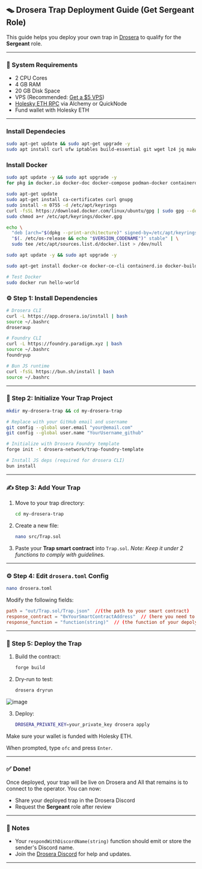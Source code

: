 ## 🪤 Drosera Trap Deployment Guide (Get Sergeant Role)

This guide helps you deploy your own trap in [Drosera](https://www.drosera.io/) to qualify for the **Sergeant** role.

---

### 🔧 System Requirements

* 2 CPU Cores
* 4 GB RAM
* 20 GB Disk Space
* VPS (Recommended: [Get a \$5 VPS](https://www.vultr.com/))
* [Holesky ETH RPC](https://www.alchemy.com/) via Alchemy or QuickNode
* Fund wallet with Holesky ETH

---
### Install Dependecies
```bash
sudo apt-get update && sudo apt-get upgrade -y
sudo apt install curl ufw iptables build-essential git wget lz4 jq make gcc nano automake autoconf tmux htop nvme-cli libgbm1 pkg-config libssl-dev libleveldb-dev tar clang bsdmainutils ncdu unzip libleveldb-dev  -y
```
### Install Docker

```bash
sudo apt update -y && sudo apt upgrade -y
for pkg in docker.io docker-doc docker-compose podman-docker containerd runc; do sudo apt-get remove $pkg; done

sudo apt-get update
sudo apt-get install ca-certificates curl gnupg
sudo install -m 0755 -d /etc/apt/keyrings
curl -fsSL https://download.docker.com/linux/ubuntu/gpg | sudo gpg --dearmor -o /etc/apt/keyrings/docker.gpg
sudo chmod a+r /etc/apt/keyrings/docker.gpg

echo \
  "deb [arch="$(dpkg --print-architecture)" signed-by=/etc/apt/keyrings/docker.gpg] https://download.docker.com/linux/ubuntu \
  "$(. /etc/os-release && echo "$VERSION_CODENAME")" stable" | \
  sudo tee /etc/apt/sources.list.d/docker.list > /dev/null

sudo apt update -y && sudo apt upgrade -y

sudo apt-get install docker-ce docker-ce-cli containerd.io docker-buildx-plugin docker-compose-plugin

# Test Docker
sudo docker run hello-world
```




### ⚙️ Step 1: Install Dependencies

```bash
# Drosera CLI
curl -L https://app.drosera.io/install | bash
source ~/.bashrc
droseraup

# Foundry CLI
curl -L https://foundry.paradigm.xyz | bash
source ~/.bashrc
foundryup

# Bun JS runtime
curl -fsSL https://bun.sh/install | bash
source ~/.bashrc
```

---

### 🧪 Step 2: Initialize Your Trap Project

```bash
mkdir my-drosera-trap && cd my-drosera-trap

# Replace with your GitHub email and username
git config --global user.email "your@email.com"
git config --global user.name "YourUsername_github"

# Initialize with Drosera Foundry template
forge init -t drosera-network/trap-foundry-template

# Install JS deps (required for drosera CLI)
bun install
```

---

### ✍️ Step 3: Add Your Trap

1. Move to your trap directory:

   ```bash
   cd my-drosera-trap
   ```

2. Create a new file:

   ```bash
   nano src/Trap.sol
   ```

3. Paste your **Trap smart contract** into `Trap.sol`.
   *Note: Keep it under 2 functions to comply with guidelines.*

---

### ⚙️ Step 4: Edit `drosera.toml` Config

```bash
nano drosera.toml
```

Modify the following fields:

```toml
path = "out/Trap.sol/Trap.json"  //(the path to your smart contract)  
response_contract = "0xYourSmartContractAddress"  // (here you need to enter the address of the smart contract that you have depolyed) 
response_function = "function(string)"  // (the function of your depolyed smart contract) 
```

---

### 🚀 Step 5: Deploy the Trap

1. Build the contract:

   ```bash
   forge build
   ```

2. Dry-run to test:

   ```bash
   drosera dryrun
   ```
![image](https://github.com/user-attachments/assets/aa3aab61-c9f7-452f-8200-e1a3da847507)

3. Deploy:

   ```bash
   DROSERA_PRIVATE_KEY=your_private_key drosera apply
   ```

Make sure your wallet is funded with Holesky ETH.

When prompted, type `ofc` and press `Enter`.

---

### ✅ Done!

Once deployed, your trap will be live on Drosera and All that remains is to connect to the operator. You can now:

* Share your deployed trap in the Drosera Discord
* Request the **Sergeant** role after review

---

### 📌 Notes

* Your `respondWithDiscordName(string)` function should emit or store the sender's Discord name.
* Join the [Drosera Discord](https://discord.gg/drosera) for help and updates.

---
